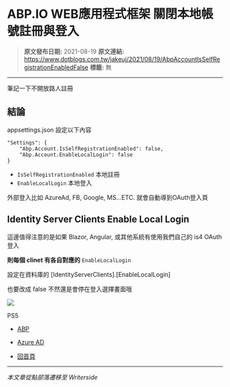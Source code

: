 # ABP.IO WEB應用程式框架 關閉本地帳號註冊與登入

> **原文發布日期:** 2021-08-19
> **原文連結:** https://www.dotblogs.com.tw/jakeuj/2021/08/19/AbpAccountIsSelfRegistrationEnabledFalse
> **標籤:** 無

---

筆記一下不開放路人註冊

## 結論

appsettings.json 設定以下內容

```
"Settings": {
    "Abp.Account.IsSelfRegistrationEnabled": false,
    "Abp.Account.EnableLocalLogin": false
}
```

* `IsSelfRegistrationEnabled` 本地註冊
* `EnableLocalLogin` 本地登入

外部登入比如 AzureAd, FB, Google, MS…ETC. 就會自動導到OAuth登入頁

## Identity Server Clients Enable Local Login

這邊值得注意的是如果 Blazor, Angular, 或其他系統有使用我們自己的 is4 OAuth 登入

**則每個 clinet 有各自對應的** `EnableLocalLogin`

設定在資料庫的 [IdentityServerClients].[EnableLocalLogin]

也要改成 false 不然還是會停在登入選擇畫面哦

![](https://card.psnprofiles.com/1/jakeuj.png)

PS5

* [ABP](/jakeuj/Tags?qq=ABP)
* [Azure AD](/jakeuj/Tags?qq=Azure%20AD)

* [回首頁](/jakeuj)

---

*本文章從點部落遷移至 Writerside*
